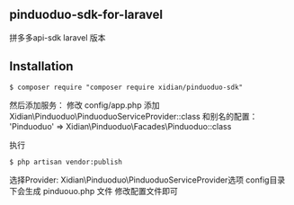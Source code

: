 ## pinduoduo-sdk-for-laravel
拼多多api-sdk laravel 版本
## Installation

```shell
$ composer require "composer require xidian/pinduoduo-sdk"
```
然后添加服务： 修改 config/app.php 添加 
Xidian\Pinduoduo\PinduoduoServiceProvider::class
和别名的配置： 
'Pinduoduo' => Xidian\Pinduoduo\Facades\Pinduoduo::class

执行
```shell
$ php artisan vendor:publish
```
选择Provider: Xidian\Pinduoduo\PinduoduoServiceProvider选项
config目录下会生成 pinduouo.php 文件 修改配置文件即可